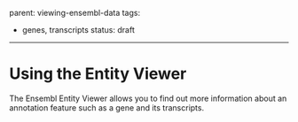 parent: viewing-ensembl-data
tags:
  - genes, transcripts
status: draft
---

# Using the Entity Viewer

The Ensembl Entity Viewer allows you to find out more information about an annotation feature such as a gene and its transcripts.
